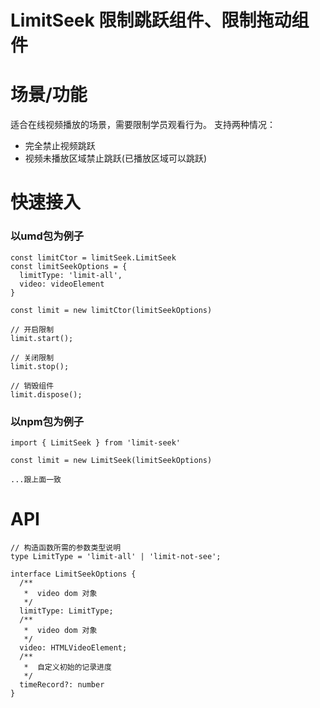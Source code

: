 # LimitSeek 限制跳跃组件、限制拖动组件

# 场景/功能
适合在线视频播放的场景，需要限制学员观看行为。
支持两种情况：
- 完全禁止视频跳跃
- 视频未播放区域禁止跳跃(已播放区域可以跳跃)

# 快速接入

### 以umd包为例子
```
const limitCtor = limitSeek.LimitSeek
const limitSeekOptions = {
  limitType: 'limit-all',
  video: videoElement
}

const limit = new limitCtor(limitSeekOptions)

// 开启限制
limit.start();

// 关闭限制
limit.stop();

// 销毁组件
limit.dispose();
```

### 以npm包为例子
```
import { LimitSeek } from 'limit-seek'

const limit = new LimitSeek(limitSeekOptions)

...跟上面一致
```
# API 
```
// 构造函数所需的参数类型说明
type LimitType = 'limit-all' | 'limit-not-see';

interface LimitSeekOptions {
  /**
   *  video dom 对象
   */
  limitType: LimitType;
  /**
   *  video dom 对象
   */
  video: HTMLVideoElement;
  /**
   *  自定义初始的记录进度
   */
  timeRecord?: number
}

```